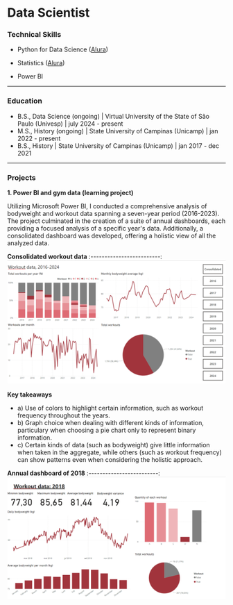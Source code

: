 # Data Scientist

### Technical Skills
- Python for Data Science ([Alura](https://cursos.alura.com.br/degree/certificate/809d8ddf-48d7-428b-b4ee-c73a0f7f70a5?lang=pt_BR))

- Statistics ([Alura](https://cursos.alura.com.br/degree/certificate/4994464b-89b9-4807-a8c2-a594cc8dd605?lang=pt_BR))

- Power BI

---

### Education
- B.S., Data Science (ongoing) | Virtual University of the State of São Paulo (Univesp) | july 2024 - present
- M.S., History (ongoing) | State University of Campinas (Unicamp) | jan 2022 - present
- B.S., History | State University of Campinas (Unicamp) | jan 2017 - dec 2021

---

### Projects
**1. Power BI and gym data (learning project)**

Utilizing Microsoft Power BI, I conducted a comprehensive analysis of bodyweight and workout data spanning a seven-year period (2016-2023). The project culminated in the creation of a suite of annual dashboards, each providing a focused analysis of a specific year's data. Additionally, a consolidated dashboard was developed, offering a holistic view of all the analyzed data.

**Consolidated workout data**
:-------------------------:
![](/assets/img/Consolidado_treino.png)


**Key takeaways**
- a) Use of colors to highlight certain information, such as workout frequency throughout the years.
- b) Graph choice when dealing with different kinds of information, particulary when choosing a pie chart only to represent binary information.
- c) Certain kinds of data (such as bodyweight) give little information when taken in the aggregate, while others (such as workout frequency) can show patterns even when considering the holistic approach.

**Annual dashboard of 2018**
:-------------------------:
![](/assets/img/Treino_2018.png)


